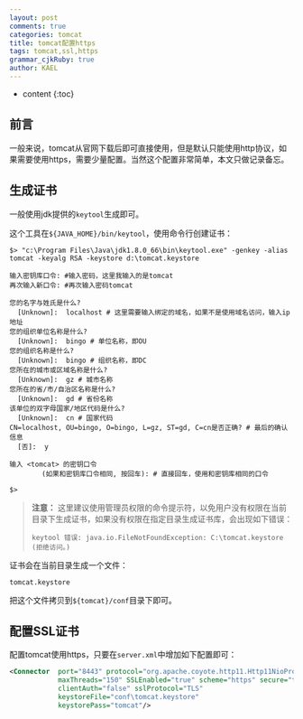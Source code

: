 ```yaml
---
layout: post
comments: true
categories: tomcat
title: tomcat配置https
tags: tomcat,ssl,https
grammar_cjkRuby: true
author: KAEL
---
```

    
* content
{:toc}

## 前言

一般来说，tomcat从官网下载后即可直接使用，但是默认只能使用http协议，如果需要使用https，需要少量配置。当然这个配置非常简单，本文只做记录备忘。

## 生成证书

一般使用jdk提供的`keytool`生成即可。

这个工具在`${JAVA_HOME}/bin/keytool`，使用命令行创建证书：

```text
$> "c:\Program Files\Java\jdk1.8.0_66\bin\keytool.exe" -genkey -alias tomcat -keyalg RSA -keystore d:\tomcat.keystore

输入密钥库口令: #输入密码，这里我输入的是tomcat
再次输入新口令: #再次输入密码tomcat

您的名字与姓氏是什么?
  [Unknown]:  localhost # 这里需要输入绑定的域名，如果不是使用域名访问，输入ip地址
您的组织单位名称是什么?
  [Unknown]:  bingo # 单位名称，即OU
您的组织名称是什么?
  [Unknown]:  bingo # 组织名称，即DC
您所在的城市或区域名称是什么?
  [Unknown]:  gz # 城市名称
您所在的省/市/自治区名称是什么?
  [Unknown]:  gd # 省份名称
该单位的双字母国家/地区代码是什么?
  [Unknown]:  cn # 国家代码
CN=localhost, OU=bingo, O=bingo, L=gz, ST=gd, C=cn是否正确? # 最后的确认信息
  [否]:  y

输入 <tomcat> 的密钥口令
        (如果和密钥库口令相同, 按回车): # 直接回车，使用和密钥库相同的口令
        
$> 
```

> **注意：** 这里建议使用管理员权限的命令提示符，以免用户没有权限在当前目录下生成证书，如果没有权限在指定目录生成证书库，会出现如下错误：
> ```
> keytool 错误: java.io.FileNotFoundException: C:\tomcat.keystore (拒绝访问。)
> ```

证书会在当前目录生成一个文件：

```text
tomcat.keystore
```

把这个文件拷贝到`${tomcat}/conf`目录下即可。

## 配置SSL证书

配置tomcat使用https，只要在`server.xml`中增加如下配置即可：

```xml
<Connector  port="8443" protocol="org.apache.coyote.http11.Http11NioProtocol"
            maxThreads="150" SSLEnabled="true" scheme="https" secure="true"
            clientAuth="false" sslProtocol="TLS"
            keystoreFile="conf\tomcat.keystore"  
            keystorePass="tomcat"/>
```

